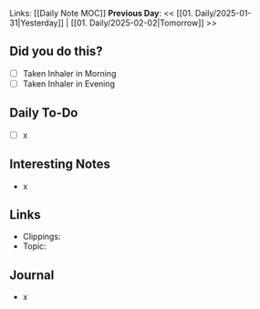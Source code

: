 Links: [[Daily Note MOC]]
**Previous Day**: << [[01. Daily/2025-01-31|Yesterday]] | [[01. Daily/2025-02-02|Tomorrow]] >>

## Did you do this?
 - [ ] Taken Inhaler in Morning
 - [ ] Taken Inhaler in Evening
## Daily To-Do
- [ ] x
## Interesting Notes
- x
## Links
- Clippings:
- Topic:
## Journal
- x